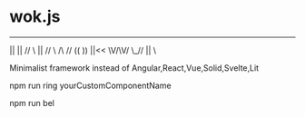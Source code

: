 # wok.js                                   

 __    __   ___   __ __
 ||    ||  // \\  || //
 \\ /\ // ((   )) ||<< 
  \V/\V/   \\_//  || \\
                       
Minimalist framework instead of Angular,React,Vue,Solid,Svelte,Lit

npm run ring yourCustomComponentName

npm run bel
